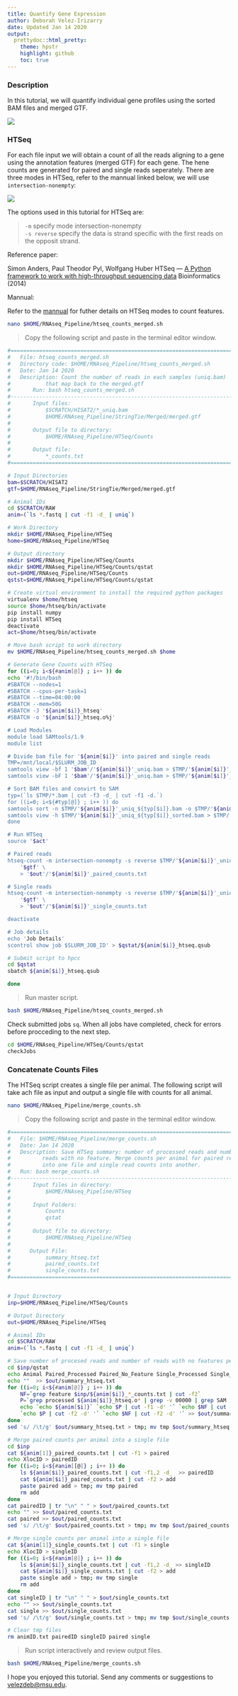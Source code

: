 ```yaml
---
title: Quantify Gene Expression
author: Deborah Velez-Irizarry
date: Updated Jan 14 2020
output:
  prettydoc::html_pretty:
    theme: hpstr
    highlight: github
    toc: true
---
```




### Description
In this tutorial, we will quantify individual gene profiles using the 
sorted BAM files and merged GTF. 

![](https://user-images.githubusercontent.com/44003875/72337184-f9033800-3676-11ea-8ec7-932db39a3631.png)


### HTSeq

For each file input we will obtain a count of all the reads aligning to a gene
using the annotation features (merged GTF) for each gene. The hene counts are 
generated for paired and single reads seperately. There are three modes in HTSeq,
refer to the mannual linked below, we will use `intersection-nonempty`:


![](https://user-images.githubusercontent.com/44003875/72337262-26e87c80-3677-11ea-951e-d2d0714cd715.png)

The options used in this tutorial for HTSeq are:
> `-m` specify mode intersection-nonempty  
> `-s reverse` specify the data is strand specific with the first 
reads on the opposit strand.  

Reference paper:

Simon Anders, Paul Theodor Pyl, Wolfgang Huber
HTSeq — [A Python framework to work with high-throughput sequencing data](https://academic.oup.com/bioinformatics/article/31/2/166/2366196)
Bioinformatics (2014)

Mannual:

Refer to the [mannual](https://htseq.readthedocs.io/en/release_0.11.1/count.html) 
for futher details on HTSeq modes to count features.

```bash
nano $HOME/RNAseq_Pipeline/htseq_counts_merged.sh
```

> Copy the following script and paste in the terminal editor window.


```bash
#========================================================================
#   File: htseq_counts_merged.sh
#   Directory code: $HOME/RNAseq_Pipeline/htseq_counts_merged.sh
#   Date: Jan 14 2020
#   Description: Count the number of reads in each samples (uniq.bam)
#           that map back to the merged.gtf
#       Run: bash htseq_counts_merged.sh
#-----------------------------------------------------------------------
#       Input files:
#           $SCRATCH/HISAT2/*_uniq.bam
#           $HOME/RNAseq_Pipeline/StringTie/Merged/merged.gtf
#
#       Output file to directory:
#           $HOME/RNAseq_Pipeline/HTSeq/Counts
#
#       Output file:
#           *_counts.txt
#=======================================================================

# Input Directories
bam=$SCRATCH/HISAT2
gtf=$HOME/RNAseq_Pipeline/StringTie/Merged/merged.gtf

# Animal IDs
cd $SCRATCH/RAW
anim=(`ls *.fastq | cut -f1 -d_ | uniq`)

# Work Directory
mkdir $HOME/RNAseq_Pipeline/HTSeq
home=$HOME/RNAseq_Pipeline/HTSeq

# Output directory
mkdir $HOME/RNAseq_Pipeline/HTSeq/Counts
mkdir $HOME/RNAseq_Pipeline/HTSeq/Counts/qstat
out=$HOME/RNAseq_Pipeline/HTSeq/Counts
qstst=$HOME/RNAseq_Pipeline/HTSeq/Counts/qstat

# Create virtual environment to install the required python packages
virtualenv $home/htseq
source $home/htseq/bin/activate
pip install numpy
pip install HTSeq
deactivate
act=$home/htseq/bin/activate

# Move bash script to work directory
mv $HOME/RNAseq_Pipeline/htseq_counts_merged.sh $home

# Generate Gene Counts with HTSeq
for ((i=0; i<${#anim[@]} ; i++ )) do
echo '#!/bin/bash
#SBATCH --nodes=1
#SBATCH --cpus-per-task=1
#SBATCH --time=04:00:00
#SBATCH --mem=50G
#SBATCH -J '${anim[$i]}_htseq'
#SBATCH -o '${anim[$i]}_htseq.o%j'

# Load Modules
module load SAMtools/1.9
module list

# Divide bam file for '${anim[$i]}' into paired and single reads
TMP=/mnt/local/$SLURM_JOB_ID
samtools view -bf 1 '$bam'/'${anim[$i]}'_uniq.bam > $TMP/'${anim[$i]}'_uniq_paired.bam
samtools view -bF 1 '$bam'/'${anim[$i]}'_uniq.bam > $TMP/'${anim[$i]}'_uniq_single.bam

# Sort BAM files and convirt to SAM
typ=(`ls $TMP/*.bam | cut -f3 -d_ | cut -f1 -d.`)
for ((i=0; i<${#typ[@]} ; i++ )) do
samtools sort -n $TMP/'${anim[$i]}'_uniq_${typ[$i]}.bam -o $TMP/'${anim[$i]}'_uniq_${typ[$i]}_sorted.bam
samtools view -h $TMP/'${anim[$i]}'_uniq_${typ[$i]}_sorted.bam > $TMP/'${anim[$i]}'_uniq_${typ[$i]}_sorted.sam
done

# Run HTSeq
source '$act'

# Paired reads
htseq-count -m intersection-nonempty -s reverse $TMP/'${anim[$i]}'_uniq_paired_sorted.sam \
    '$gtf' \
    > '$out'/'${anim[$i]}'_paired_counts.txt

# Single reads
htseq-count -m intersection-nonempty -s reverse $TMP/'${anim[$i]}'_uniq_single_sorted.sam \
    '$gtf' \
    > '$out'/'${anim[$i]}'_single_counts.txt

deactivate

# Job details
echo 'Job Details'
scontrol show job $SLURM_JOB_ID' > $qstat/${anim[$i]}_htseq.qsub

# Submit script to hpcc
cd $qstat
sbatch ${anim[$i]}_htseq.qsub

done
```

> Run master script.

```bash
bash $HOME/RNAseq_Pipeline/htseq_counts_merged.sh
```

Check submitted jobs `sq`. When all jobs have completed, 
check for errors before procceding to the next step.

```bash
cd $HOME/RNAseq_Pipeline/HTSeq/Counts/qstat
checkJobs
```


### Concatenate Counts Files

The HTSeq script creates a single file per animal. The following script
will take ach file as input and output a single file with counts
for all animal.

```bash
nano $HOME/RNAseq_Pipeline/merge_counts.sh
```

> Copy the following script and paste in the terminal editor window.

```bash
#========================================================================
#   File: $HOME/RNAseq_Pipeline/merge_counts.sh
#   Date: Jan 14 2020
#   Description: Save HTSeq summary: number of processed reads and number of
#          reads with no feature. Merge counts per animal for paired reads
#          into one file and single read counts into another.
#   Run: bash merge_counts.sh
#------------------------------------------------------------------------
#       Input files in directory:
#           $HOME/RNAseq_Pipeline/HTSeq
#
#       Input Folders:
#           Counts
#           qstat
#
#       Output file to directory:
#           $HOME/RNAseq_Pipeline/HTSeq
#
#      Output File:
#           summary_htseq.txt
#           paired_counts.txt
#           single_counts.txt
#========================================================================


# Input Directory
inp=$HOME/RNAseq_Pipeline/HTSeq/Counts

# Output Directory
out=$HOME/RNAseq_Pipeline/HTSeq

# Animal IDs
cd $SCRATCH/RAW
anim=(`ls *.fastq | cut -f1 -d_ | uniq`)

# Save number of procesed reads and number of reads with no features per animal
cd $inp/qstat
echo Animal Paired_Processed Paired_No_Feature Single_Processed Single_No_Feature > $out/summary_htseq.txt
echo ""  >> $out/summary_htseq.txt
for ((i=0; i<${#anim[@]} ; i++ )) do
    NF=`grep feature $inp/${anim[$i]}_*_counts.txt | cut -f2`
    P=`grep processed ${anim[$i]}_htseq.o* | grep -v 00000 | grep SAM | cut -f1 -d' '`
    echo `echo ${anim[$i]}` `echo $P | cut -f1 -d' '` `echo $NF | cut -f1 -d' '` \
    `echo $P | cut -f2 -d' '` `echo $NF | cut -f2 -d' '` >> $out/summary_htseq.txt
done
sed 's/ /\t/g' $out/summary_htseq.txt > tmp; mv tmp $out/summary_htseq.txt

# Merge paired counts per animal into a single file
cd $inp
cat ${anim[1]}_paired_counts.txt | cut -f1 > paired
echo XlocID > pairedID
for ((i=0; i<${#anim[[@]} ; i++ )) do
    ls ${anim[$i]}_paired_counts.txt | cut -f1,2 -d_  >> pairedID
    cat ${anim[$i]}_paired_counts.txt | cut -f2 > add
    paste paired add > tmp; mv tmp paired
    rm add
done
cat pairedID | tr "\n" " " > $out/paired_counts.txt
echo "" >> $out/paired_counts.txt
cat paired >> $out/paired_counts.txt
sed 's/ /\t/g' $out/paired_counts.txt > tmp; mv tmp $out/paired_counts.txt

# Merge single counts per animal into a single file
cat ${anim[1]}_single_counts.txt | cut -f1 > single
echo XlocID > singleID
for ((i=0; i<${#anim[@]} ; i++ )) do
    ls ${anim[$i]}_single_counts.txt | cut -f1,2 -d_ >> singleID
    cat ${anim[$i]}_single_counts.txt | cut -f2 > add
    paste single add > tmp; mv tmp single
    rm add
done
cat singleID | tr "\n" " " > $out/single_counts.txt
echo "" >> $out/single_counts.txt
cat single >> $out/single_counts.txt
sed 's/ /\t/g' $out/single_counts.txt > tmp; mv tmp $out/single_counts.txt

# Clear tmp files
rm animID.txt pairedID singleID paired single
```

> Run script interactively and review output files.

```bash
bash $HOME/RNAseq_Pipeline/merge_counts.sh
```

I hope you enjoyed this tutorial. Send any comments or suggestions to velezdeb@msu.edu.


